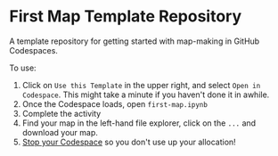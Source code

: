 # First Map Template Repository

A template repository for getting started with map-making in GitHub Codespaces.

To use:

  1. Click on `Use this Template` in the upper right, and select `Open in Codespace`. This might take a minute if you haven't done it in awhile.
  2. Once the Codespace loads, open `first-map.ipynb`
  3. Complete the activity
  4. Find your map in the left-hand file explorer, click on the `...` and download your map.
  5. [Stop your Codespace](https://docs.github.com/en/codespaces/developing-in-a-codespace/stopping-and-starting-a-codespace#stopping-a-codespace) so you don't use up your allocation!
